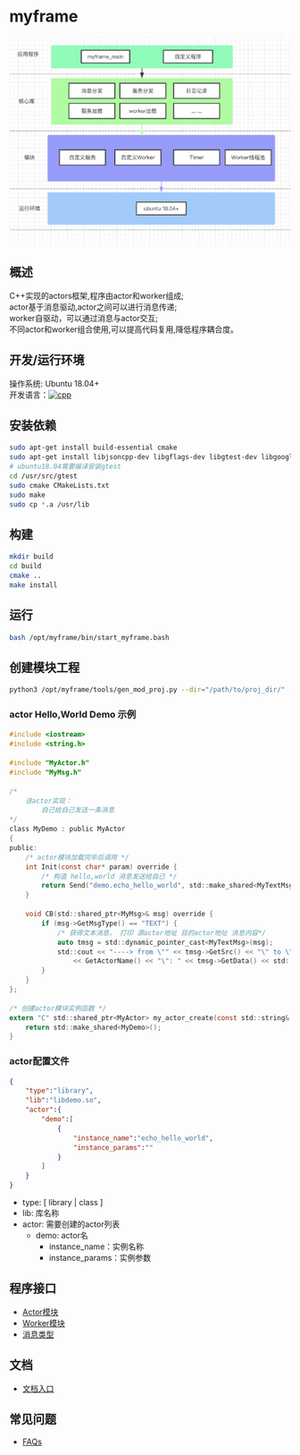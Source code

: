 # myframe

![myframe](doc/pics/myframe.png)

## 概述
C++实现的actors框架,程序由actor和worker组成;  
actor基于消息驱动,actor之间可以进行消息传递;  
worker自驱动，可以通过消息与actor交互;  
不同actor和worker组合使用,可以提高代码复用,降低程序耦合度。

## 开发/运行环境
操作系统: Ubuntu 18.04+  
开发语言：[![cpp](https://img.shields.io/badge/language-cpp-green.svg)](https://img.shields.io/badge/language-cpp-green.svg)

## 安装依赖
```sh
sudo apt-get install build-essential cmake
sudo apt-get install libjsoncpp-dev libgflags-dev libgtest-dev libgoogle-glog-dev
# ubuntu18.04需要编译安装gtest
cd /usr/src/gtest
sudo cmake CMakeLists.txt 
sudo make 
sudo cp *.a /usr/lib
```

## 构建
```sh
mkdir build
cd build
cmake ..
make install
```

## 运行
```sh
bash /opt/myframe/bin/start_myframe.bash
```

## 创建模块工程
```sh
python3 /opt/myframe/tools/gen_mod_proj.py --dir="/path/to/proj_dir/" --name="mod_name"
```

### actor Hello,World Demo 示例
```c
#include <iostream>
#include <string.h>

#include "MyActor.h"
#include "MyMsg.h"

/*
    该actor实现：
        自己给自己发送一条消息
*/
class MyDemo : public MyActor
{
public:
    /* actor模块加载完毕后调用 */
    int Init(const char* param) override {
        /* 构造 hello,world 消息发送给自己 */
        return Send("demo.echo_hello_world", std::make_shared<MyTextMsg>("hello,world"));
    }

    void CB(std::shared_ptr<MyMsg>& msg) override {
        if (msg->GetMsgType() == "TEXT") {
            /* 获得文本消息， 打印 源actor地址 目的actor地址 消息内容*/
            auto tmsg = std::dynamic_pointer_cast<MyTextMsg>(msg);
            std::cout << "----> from \"" << tmsg->GetSrc() << "\" to \"" 
                << GetActorName() << "\": " << tmsg->GetData() << std::endl;
        }
    }
};

/* 创建actor模块实例函数 */
extern "C" std::shared_ptr<MyActor> my_actor_create(const std::string& Actor_name) {
    return std::make_shared<MyDemo>();
}

```

### actor配置文件
```json
{
    "type":"library",
    "lib":"libdemo.so",
    "actor":{
        "demo":[
            {
                "instance_name":"echo_hello_world",
                "instance_params":""
            }
        ]
    }
}
```
- type: [ library | class ]
- lib: 库名称
- actor: 需要创建的actor列表
    - demo: actor名
        - instance_name：实例名称
        - instance_params：实例参数

## 程序接口

- [Actor模块](https://github.com/lkpworkspace/myframe/blob/master/myframe/MyActor.h)
- [Worker模块](https://github.com/lkpworkspace/myframe/blob/master/myframe/MyWorker.h)
- [消息类型](https://github.com/lkpworkspace/myframe/blob/master/myframe/MyMsg.h)

## 文档
- [文档入口](https://github.com/lkpworkspace/myframe/wiki)

## 常见问题
- [FAQs](https://github.com/lkpworkspace/myframe/wiki/FAQs)
